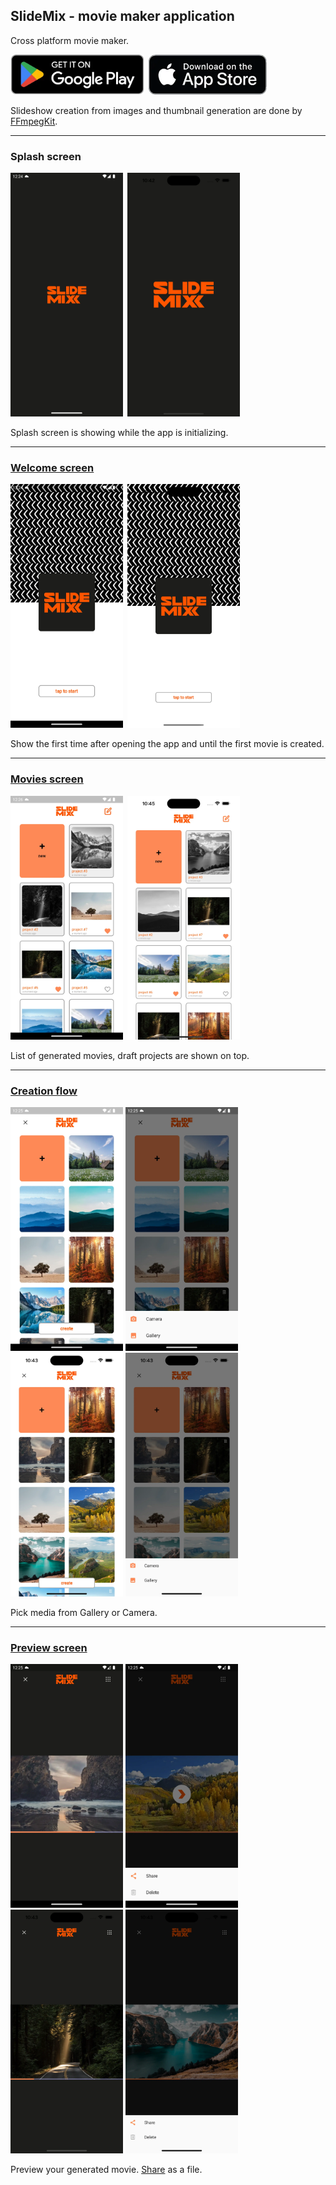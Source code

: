 ## SlideMix - movie maker application
Cross platform movie maker.

<a href='https://play.google.com/store/apps/details?id=com.feelsoftware.slidemix'><img alt='Get it on Google Play' src='https://github.com/feelsoftware/SlideMix/raw/main/readme/get_gp.webp' height=64/></a>&ensp;<a href='https://apps.apple.com/app/slidemix/id6449174376'><img alt='Download on the App Store' src='https://github.com/feelsoftware/SlideMix/raw/main/readme/get_as.webp' height=64/></a>

Slideshow creation from images and thumbnail generation are done by [FFmpegKit](https://github.com/arthenica/ffmpeg-kit).

------------



### Splash screen
<img src="https://github.com/feelsoftware/SlideMix/raw/main/readme/splash_android.webp" width="180" height="390" />&ensp;<img src="https://github.com/feelsoftware/SlideMix/raw/main/readme/splash_ios.webp" width="180" height="390" />

Splash screen is showing while the app is initializing.


------------



### [Welcome screen](https://github.com/feelsoftware/SlideMix/blob/main/lib/welcome "Welcome screen")
<img src="https://github.com/feelsoftware/SlideMix/raw/main/readme/welcome_android.webp" width="180" height="390" />&ensp;<img src="https://github.com/feelsoftware/SlideMix/raw/main/readme/welcome_ios.webp" width="180" height="390" />

Show the first time after opening the app and until the first movie is created.


------------



### [Movies screen](https://github.com/feelsoftware/SlideMix/blob/main/lib/movies "Movies")
<img src="https://github.com/feelsoftware/SlideMix/raw/main/readme/movies_android.webp" width="180" height="390" />&ensp;<img src="https://github.com/feelsoftware/SlideMix/raw/main/readme/movies_ios.webp" width="180" height="390" />

List of generated movies, draft projects are shown on top.



------------



### [Creation flow](https://github.com/feelsoftware/SlideMix/tree/main/lib/creation "Creation flow")

<img src="https://github.com/feelsoftware/SlideMix/raw/main/readme/create_movie_android.webp" width="180" height="390" /> <img src="https://github.com/feelsoftware/SlideMix/raw/main/readme/create_movie_source_android.webp" width="180" height="390" />&ensp;<img src="https://github.com/feelsoftware/SlideMix/raw/main/readme/create_movie_ios.webp" width="180" height="390" /> <img src="https://github.com/feelsoftware/SlideMix/raw/main/readme/create_movie_source_ios.webp" width="180" height="390" />

Pick media from Gallery or Camera.


------------


### [Preview screen](https://github.com/feelsoftware/SlideMix/tree/main/lib/preview "Preview screen")

<img src="https://github.com/feelsoftware/SlideMix/raw/main/readme/preview_android.webp" width="180" height="390" /> <img src="https://github.com/feelsoftware/SlideMix/raw/main/readme/preview_actions_android.webp" width="180" height="390" />&ensp;<img src="https://github.com/feelsoftware/SlideMix/raw/main/readme/preview_ios.webp" width="180" height="390" /> <img src="https://github.com/feelsoftware/SlideMix/raw/main/readme/preview_actions_ios.webp" width="180" height="390" />

Preview your generated movie. [Share](https://github.com/feelsoftware/SlideMix/blob/main/lib/preview/widget/preview_share_dialog.dart "Share") as a file.